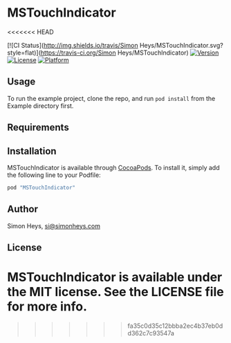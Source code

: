 # MSTouchIndicator
<<<<<<< HEAD

[![CI Status](http://img.shields.io/travis/Simon Heys/MSTouchIndicator.svg?style=flat)](https://travis-ci.org/Simon Heys/MSTouchIndicator)
[![Version](https://img.shields.io/cocoapods/v/MSTouchIndicator.svg?style=flat)](http://cocoapods.org/pods/MSTouchIndicator)
[![License](https://img.shields.io/cocoapods/l/MSTouchIndicator.svg?style=flat)](http://cocoapods.org/pods/MSTouchIndicator)
[![Platform](https://img.shields.io/cocoapods/p/MSTouchIndicator.svg?style=flat)](http://cocoapods.org/pods/MSTouchIndicator)

## Usage

To run the example project, clone the repo, and run `pod install` from the Example directory first.

## Requirements

## Installation

MSTouchIndicator is available through [CocoaPods](http://cocoapods.org). To install
it, simply add the following line to your Podfile:

```ruby
pod "MSTouchIndicator"
```

## Author

Simon Heys, si@simonheys.com

## License

MSTouchIndicator is available under the MIT license. See the LICENSE file for more info.
=======
>>>>>>> fa35c0d35c12bbba2ec4b37eb0dd362c7c93547a
